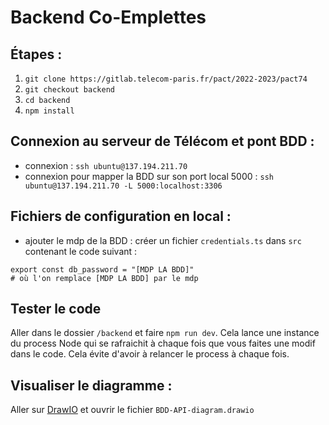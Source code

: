 # Backend Co-Emplettes

## Étapes :
1. ```git clone https://gitlab.telecom-paris.fr/pact/2022-2023/pact74```
2. ```git checkout backend```
3. ```cd backend```
4. ```npm install```

## Connexion au serveur de Télécom et pont BDD :
- connexion : ```ssh ubuntu@137.194.211.70```
- connexion pour mapper la BDD sur son port local 5000 : ```ssh ubuntu@137.194.211.70 -L 5000:localhost:3306```

## Fichiers de configuration en local :
- ajouter le mdp de la BDD : créer un fichier ```credentials.ts``` dans ```src``` contenant le code suivant :
 ```
 export const db_password = "[MDP LA BDD]"
 # où l'on remplace [MDP LA BDD] par le mdp
 ```

## Tester le code 
Aller dans le dossier `/backend` et faire `npm run dev`.
Cela lance une instance du process Node qui se rafraichit à chaque fois que vous faites une modif dans le code.
Cela évite d'avoir à relancer le process à chaque fois.


## Visualiser le diagramme :
Aller sur [DrawIO](https://draw.io) et ouvrir le fichier ```BDD-API-diagram.drawio```
